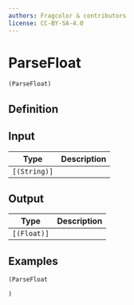 ```yaml
---
authors: Fragcolor & contributors
license: CC-BY-SA-4.0
---
```



# ParseFloat

```clojure
(ParseFloat)
```


## Definition




## Input

| Type | Description |
|------|-------------|
| `[(String)]` |  |


## Output

| Type | Description |
|------|-------------|
| `[(Float)]` |  |


## Examples

```clojure
(ParseFloat

)
```
